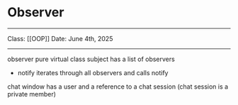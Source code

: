 # Observer 
___
Class: [[OOP]]
Date: June 4th, 2025
___

observer pure virtual class
subject has a list of observers 
- notify iterates through all observers and calls notify

chat window has a user and a reference to a chat session (chat session is a private member)

